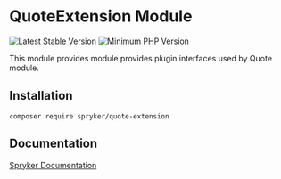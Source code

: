 # QuoteExtension Module
[![Latest Stable Version](https://poser.pugx.org/spryker/quote-extension/v/stable.svg)](https://packagist.org/packages/spryker/quote-extension)
[![Minimum PHP Version](https://img.shields.io/badge/php-%3E%3D%208.0-8892BF.svg)](https://php.net/)

This module provides module provides plugin interfaces used by Quote module.

## Installation

```
composer require spryker/quote-extension
```

## Documentation

[Spryker Documentation](https://docs.spryker.com)
